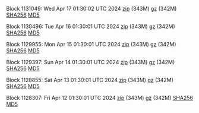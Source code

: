 Block 1131049: Wed Apr 17 01:30:02 UTC 2024 [zip](https://files.01coin.io/mainnet/2024-04-17/bootstrap.dat.zip) (343M) [gz](https://files.01coin.io/mainnet/2024-04-17/bootstrap.dat.tar.gz) (342M) [SHA256](https://files.01coin.io/mainnet/2024-04-17/sha256.txt) [MD5](https://files.01coin.io/mainnet/2024-04-17/md5.txt)

Block 1130496: Tue Apr 16 01:30:01 UTC 2024 [zip](https://files.01coin.io/mainnet/2024-04-16/bootstrap.dat.zip) (343M) [gz](https://files.01coin.io/mainnet/2024-04-16/bootstrap.dat.tar.gz) (342M) [SHA256](https://files.01coin.io/mainnet/2024-04-16/sha256.txt) [MD5](https://files.01coin.io/mainnet/2024-04-16/md5.txt)

Block 1129955: Mon Apr 15 01:30:01 UTC 2024 [zip](https://files.01coin.io/mainnet/2024-04-15/bootstrap.dat.zip) (343M) [gz](https://files.01coin.io/mainnet/2024-04-15/bootstrap.dat.tar.gz) (342M) [SHA256](https://files.01coin.io/mainnet/2024-04-15/sha256.txt) [MD5](https://files.01coin.io/mainnet/2024-04-15/md5.txt)

Block 1129397: Sun Apr 14 01:30:01 UTC 2024 [zip](https://files.01coin.io/mainnet/2024-04-14/bootstrap.dat.zip) (343M) [gz](https://files.01coin.io/mainnet/2024-04-14/bootstrap.dat.tar.gz) (342M) [SHA256](https://files.01coin.io/mainnet/2024-04-14/sha256.txt) [MD5](https://files.01coin.io/mainnet/2024-04-14/md5.txt)

Block 1128855: Sat Apr 13 01:30:01 UTC 2024 [zip](https://files.01coin.io/mainnet/2024-04-13/bootstrap.dat.zip) (343M) [gz](https://files.01coin.io/mainnet/2024-04-13/bootstrap.dat.tar.gz) (342M) [SHA256](https://files.01coin.io/mainnet/2024-04-13/sha256.txt) [MD5](https://files.01coin.io/mainnet/2024-04-13/md5.txt)

Block 1128307: Fri Apr 12 01:30:01 UTC 2024 [zip](https://files.01coin.io/mainnet/2024-04-12/bootstrap.dat.zip) (343M) [gz](https://files.01coin.io/mainnet/2024-04-12/bootstrap.dat.tar.gz) (342M) [SHA256](https://files.01coin.io/mainnet/2024-04-12/sha256.txt) [MD5](https://files.01coin.io/mainnet/2024-04-12/md5.txt)

